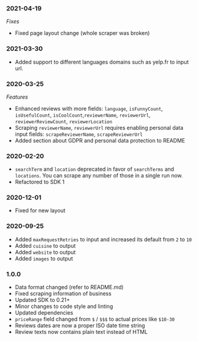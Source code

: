
### 2021-04-19 
*Fixes*
- Fixed page layout change (whole scraper was broken)

### 2021-03-30
- Added support to different languages domains such as yelp.fr to input url.

### 2020-03-25
*Features*
- Enhanced reviews with more fields: `language`, `isFunnyCount`, `isUsefulCount`, `isCoolCount`,`reviewerName`, `reviewerUrl`, `reviewerReviewCount`, `reviewerLocation`
- Scraping `reviewerName`, `reviewerUrl` requires enabling personal data input fields: `scrapeReviewerName`, `scrapeReviewerUrl`
- Added section about GDPR and personal data protection to README

### 2020-02-20
- `searchTerm` and `location` deprecated in favor of `searchTerms` and `locations`. You can scrape any number of those in a single run now.
- Refactored to SDK 1

### 2020-12-01
- Fixed for new layout

### 2020-09-25
- Added `maxRequestRetries` to input and increased its default from `2` to `10`
- Added `cuisine` to output
- Added `website` to output
- Added `images` to output

### 1.0.0

* Data format changed (refer to README.md)
* Fixed scraping information of business
* Updated SDK to 0.21+
* Minor changes to code style and linting
* Updated dependencies
* `priceRange` field changed from `$` / `$$$` to actual prices like `$10-30`
* Reviews dates are now a proper ISO date time string
* Review texts now contains plain text instead of HTML
